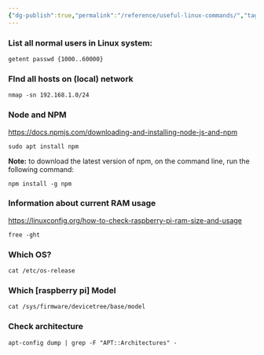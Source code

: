 ```yaml
---
{"dg-publish":true,"permalink":"/reference/useful-linux-commands/","tags":["linux","Reference"],"noteIcon":"","created":"2024-06-04 1:18:06 pm","updated":"2024-06-04 1:18:50 pm"}
---
```



### List all normal users in Linux system:
```
getent passwd {1000..60000}
```

### FInd all hosts on (local) network
```
nmap -sn 192.168.1.0/24
```



### Node and NPM
https://docs.npmjs.com/downloading-and-installing-node-js-and-npm

```
sudo apt install npm
```

**Note:** to download the latest version of npm, on the command line, run the following command:

```
npm install -g npm
```

### Information about current RAM usage
https://linuxconfig.org/how-to-check-raspberry-pi-ram-size-and-usage

```
free -ght
```

### Which OS?
```
cat /etc/os-release 
```

### Which [raspberry pi] Model
```
cat /sys/firmware/devicetree/base/model
```

### Check architecture
```
apt-config dump | grep -F "APT::Architectures" -
```

